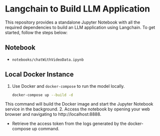 # Langchain to Build LLM Application

This repository provides a standalone Jupyter Notebook with all the required dependencies to build an LLM application using Langchain. To get started, follow the steps below:

## Notebook
- `notebooks/chatWithVideoData.ipynb`

## Local Docker Instance
1. Use Docker and `docker-compose` to run the model locally.
   ```bash
   docker-compose up --build -d
   ```
This command will build the Docker image and start the Jupyter Notebook service in the background.
2. Access the notebook by opening your web browser and navigating to http://localhost:8888.
- Retrieve the access token from the logs generated by the docker-compose up command.